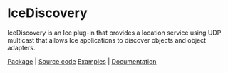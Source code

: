 # IceDiscovery

IceDiscovery is an Ice plug-in that provides a location service using UDP multicast that allows Ice applications to
discover objects and object adapters.

[Package][package] | [Source code][source] [Examples][examples] | [Documentation][docs]

[docs]:https://docs.zeroc.com/ice/latest/csharp/
[examples]: https://github.com/zeroc-ice/ice-demos/tree/main/csharp
[package]: https://www.nuget.org/packages/ZeroC.IceDiscovery
[source]: https://github.com/zeroc-ice/ice/tree/main/csharp/src/IceDiscovery
